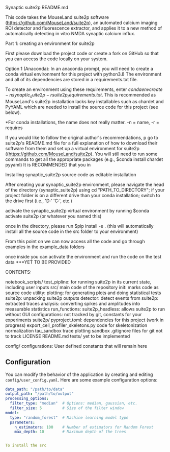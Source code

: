 Synaptic suite2p README.md

This code takes the MouseLand suite2p software (https://github.com/MouseLand/suite2p), an automated calcium imaging ROI detector and fluorescence extractor, and applies it to a new method of automatically detecting in vitro NMDA synaptic calcium influx.

Part 1: creating an environment for suite2p

First please download the project code or create a fork on GitHub so that you can access the code locally on your system. 

Option 1 (Anaconda): In an anaconda prompt, you will need to create a conda virtual environment for this project with python3.8
The environment and all of its dependencies are stored in a requirements.txt file. 

To create an environment using these requirements, enter $conda env create -n synaptic_suite2p -r suite2p_requirements.txt$. This is recommended as MouseLand's suite2p installation lacks key installables such as chardet and PyYAML which are needed to install the source code for this project (see below).

*For conda installations, the name does not really matter. -n = name, -r = requires

If you would like to follow the original author's recommendations, p go to suite2p's README.md file for a full explanation of how to download their software from them and set up a virtual environment for suite2p ((https://github.com/MouseLand/suite2p).
You will still need to run some commands to get all the appropriate packages (e.g., $conda install chardet pyyaml) 
It is RECOMMENDED that you in 

Installing synaptic_suite2p source code as editable installation

After creating your synaptic_suite2p environment, please navigate the head of the directory (synaptic_suite2p) using cd "PATH_TO_DIRECTORY"; if your project folder is on a different drive than your conda installation; switch to the drive first (i.e., 'D:' 'C:', etc.)

activate the synaptic_suite2p virtual environment by running $conda activate suite2p (or whatever you named this)

once in the directory, please run $pip install -e . (this will automatically install all the source code in the src folder to your environment)

From this point on we can now access all the code and go through examples in the example_data folders

once inside you can activate the environment and run the code on the test data ***YET TO BE PROVIDED

CONTENTS:

notebook_scripts/
    test_pipline: for running suite2p in its current state, including user inputs
src/
    main code of the repository
    init: marks code as source code
    utility:
        plotting: for generating plots and doing statistical tests
        suite2p: unpacking suite2p outputs
        detector: detect events from suite2p: extracted traces
        analysis: converting spikes and amplitudes into measurable statistics 
    run_functions:
        suite2p_headless: allows suite2p to run without GUI
    configurations:
        not tracked by git, constants for your experiments
suite2p/
    pyproject.toml: 
        dependencies for this project (work in progress)
    export_cell_profiler_skeletons.py
        code for skeletonization normalization
    tau_sandbox
        trace plotting sandbox
    .gitignore
        files for git not to track
    LICENSE
    README.md
tests/
    yet to be implemented

config/
    configurations: User defined constants that will remain here


## Configuration

You can modify the behavior of the application by creating and editing `config/user_config.yaml`. 
Here are some example configuration options:

```yaml
data_path: "/path/to/data"
output_path: "/path/to/output"
processing_options:
  filter_type: "median"  # Options: median, gaussian, etc.
  filter_size: 5         # Size of the filter window
model:
  type: "random_forest"  # Machine learning model type
  parameters:
    n_estimators: 100    # Number of estimators for Random Forest
    max_depth: 10        # Maximum depth of the trees


To install the src